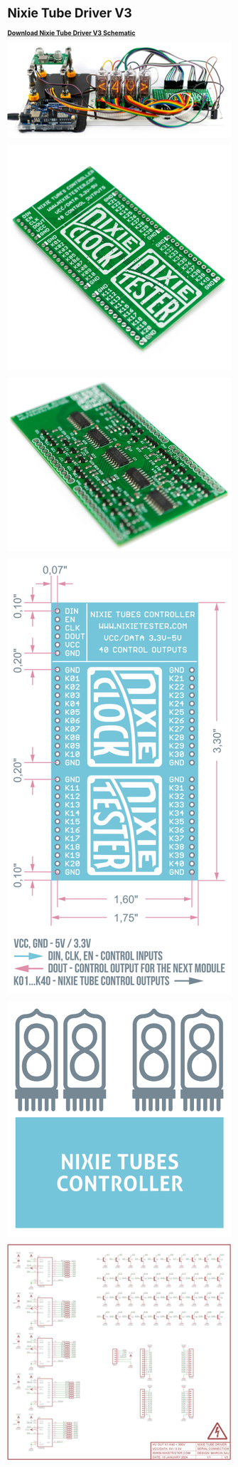 # Nixie Tube Driver V3

**<a href="https://github.com/marcinsaj/Nixie-Tube-Driver-V3/raw/main/datasheet/Schematic-Nixie-Tubes-Controller-40.pdf">Download Nixie Tube Driver V3 Schematic</a>**


<p align="center"><img src="https://github.com/marcinsaj/Nixie-Tube-Driver-V3/blob/main/extras/nixie-tubes-controller-40-outputs-project-cover.jpg"></p>
<p align="center"><img src="https://github.com/marcinsaj/Nixie-Tube-Driver-V3/blob/main/extras/nixie-tubes-controller-40-outputs-project.jpg"></p>
<p align="center"><img src="https://github.com/marcinsaj/Nixie-Tube-Driver-V3/blob/main/extras/nixie-tubes-controller-40-outputs-project-cover-bottom-project.jpg"></p>
<p align="center"><img src="https://github.com/marcinsaj/Nixie-Tube-Driver-V3/blob/main/extras/nixie-tube-controller-40-dimensions-pinout.png"></p>
<p align="center"><img src="https://github.com/marcinsaj/Nixie-Tube-Driver-V3/blob/main/extras/nixie-tube-controller-40-tubes.png"></p>
<p align="center"><img src="https://github.com/marcinsaj/Nixie-Tube-Driver-V3/blob/main/datasheet/Nixie-Tubes-Controller-40-Schematic.png"></p>
